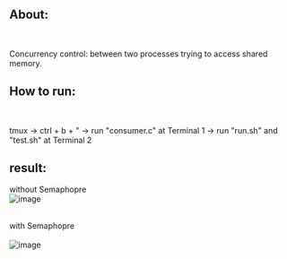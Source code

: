 <h2>About:</h2><br>
  <p>Concurrency control: between two processes trying to access shared memory.</p>

<h2>How to run:</h2><br>
  <p>tmux -> ctrl + b + " -> run "consumer.c" at Terminal 1 -> run "run.sh" and "test.sh" at Terminal 2</p>


## result:  
without Semaphopre
<br> ![image](https://github.com/HyunMooKim/OS-Server/assets/100335266/32943994-daf8-4012-b301-6992451a3797)


<br>with Semaphopre  
<br> ![image](https://github.com/HyunMooKim/OS-Server/assets/100335266/be964d3e-0cfd-49b7-9e16-c46b4047bad0)




